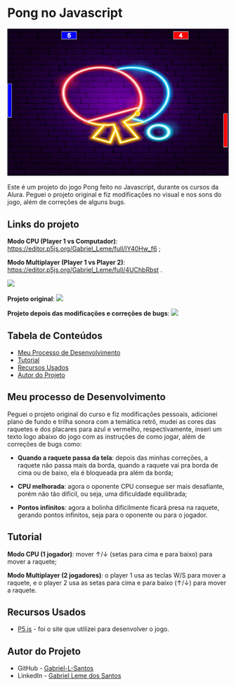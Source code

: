# Pong no Javascript
![](./imgs-gifs-readme/pong-javascript.png)

Este é um projeto do jogo Pong feito no Javascript, durante os cursos da Alura. Peguei o projeto original e fiz modificações no visual e nos sons do jogo, além de correções de alguns bugs.
## Links do projeto
 **Modo CPU (Player 1 vs Computador)**: https://editor.p5js.org/Gabriel_Leme/full/IY40Hw_f6 ;

 **Modo Multiplayer (Player 1 vs Player 2)**: https://editor.p5js.org/Gabriel_Leme/full/4UChbRbst .

<img src="http://img.shields.io/static/v1?label=STATUS&message=CONCLUIDO&color=GREEN&style=for-the-badge"/>
</p> 

**Projeto original**:
![](./imgs-gifs-readme/pong-javascript-og.png)

**Projeto depois das modificações e correções de bugs**:
![](./imgs-gifs-readme/pong-javascript.gif)

## Tabela de Conteúdos

- [Meu Processo de Desenvolvimento](#meu-processo-de-desenvolvimento)
- [Tutorial](#tutorial)
- [Recursos Usados](#recursos-usados)
- [Autor do Projeto](#autor-do-projeto)

## Meu processo de Desenvolvimento

Peguei o projeto original do curso e fiz modificações pessoais, adicionei plano de fundo e trilha sonora com a temática retrô, mudei as cores das raquetes e dos placares para azul e vermelho, respectivamente, inseri um texto logo abaixo do jogo com as instruções de como jogar, além de correções de bugs como:

- **Quando a raquete passa da tela**: depois das minhas correções, a raquete não passa mais da borda, quando a raquete vai pra borda de cima ou de baixo, ela é bloqueada pra além da borda;

- **CPU melhorada**: agora o oponente CPU consegue ser mais desafiante, porém não tão difícil, ou seja, uma dificuldade equilibrada;

- **Pontos infinitos**: agora a bolinha dificilmente ficará presa na raquete, gerando pontos infinitos, seja para o oponente ou para o jogador.

## Tutorial

**Modo CPU (1 jogador)**: mover ↑/↓ (setas para cima e para baixo) para mover a raquete;

**Modo Multiplayer (2 jogadores)**: o player 1 usa as teclas W/S para mover a raquete, e o player 2 usa as setas para cima e para baixo (↑/↓) para mover a raquete.

## Recursos Usados

- [P5.js](https://p5js.org/) - foi o site que utilizei para desenvolver o jogo.

## Autor do Projeto

- GitHub - [Gabriel-L-Santos](https://github.com/Gabriel-L-Santos)
- LinkedIn - [Gabriel Leme dos Santos](https://www.linkedin.com/in/gabriel-leme-dos-santos/)